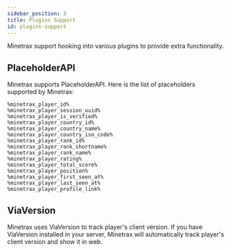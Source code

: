 ```yaml
---
sidebar_position: 3
title: Plugins Support
id: plugins-support
---
```


Minetrax support hooking into various plugins to provide extra functionality.

## PlaceholderAPI
Minetrax supports PlaceholderAPI. Here is the list of placeholders supported by Minetrax:
```
%minetrax_player_id%
%minetrax_player_session_uuid%
%minetrax_player_is_verified%
%minetrax_player_country_id%
%minetrax_player_country_name%
%minetrax_player_country_iso_code%
%minetrax_player_rank_id%
%minetrax_player_rank_shortname%
%minetrax_player_rank_name%
%minetrax_player_rating%
%minetrax_player_total_score%
%minetrax_player_position%
%minetrax_player_first_seen_at%
%minetrax_player_last_seen_at%
%minetrax_player_profile_link%
```

## ViaVersion

Minetrax uses ViaVersion to track player's client version. If you have ViaVersion installed in your server, Minetrax will automatically track player's client version and show it in web.